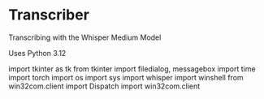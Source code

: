 # Transcriber
Transcribing with the Whisper Medium Model

Uses Python 3.12

import tkinter as tk
from tkinter import filedialog, messagebox
import time
import torch
import os
import sys
import whisper
import winshell
from win32com.client import Dispatch
import win32com.client
